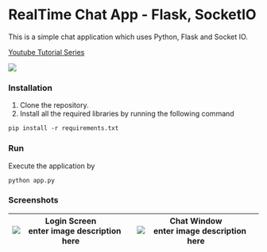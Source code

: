 # RealTime Chat App - Flask, SocketIO

This is a simple chat application which uses Python, Flask and Socket IO. 



[Youtube Tutorial Series](https://www.youtube.com/playlist?list=PLzEWSvaHx_Z392JyUztLMgL80MYMQoKlR)




![](https://github.com/mohitwildbeast/Chat-App-Flask-SocketIO/raw/main/screenshots/Realtime%20Chat%20App.png)
### Installation

 1. Clone the repository.
 2. Install all the required libraries by running the following command 

`pip install -r requirements.txt`

### Run
Execute the application by 

    python app.py
### Screenshots
| Login Screen![enter image description here](https://github.com/mohitwildbeast/Chat-App-Flask-SocketIO/raw/main/screenshots/Login%20Screen.png) | Chat Window![enter image description here](https://github.com/mohitwildbeast/Chat-App-Flask-SocketIO/raw/main/screenshots/Chat%20Window.png) 
|--|--|

